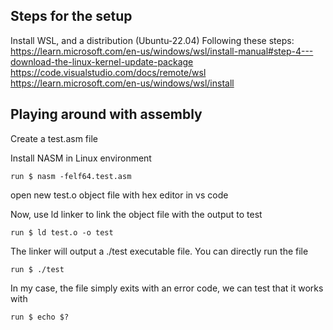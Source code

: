 ## Steps for the setup
Install WSL, and a distribution (Ubuntu-22.04)
	Following these steps:
		https://learn.microsoft.com/en-us/windows/wsl/install-manual#step-4---download-the-linux-kernel-update-package
		https://code.visualstudio.com/docs/remote/wsl
		https://learn.microsoft.com/en-us/windows/wsl/install

## Playing around with assembly  

Create a test.asm file  

Install NASM in Linux environment  

	run $ nasm -felf64.test.asm  

open new test.o object file with hex editor in vs code  

Now, use ld linker to link the object file with the output to test  

	run $ ld test.o -o test  

The linker will output a ./test executable file. You can directly run the file  

	run $ ./test  

In my case, the file simply exits with an error code, we can test that it works with  

	run $ echo $?
